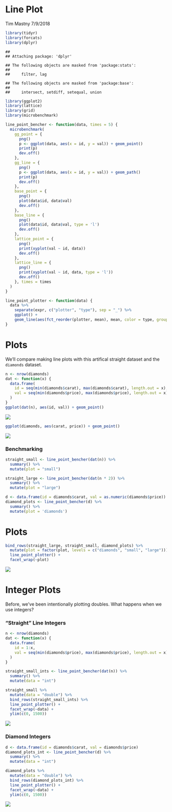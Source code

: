 Line Plot
================
Tim Mastny
7/9/2018

``` r
library(tidyr)
library(forcats)
library(dplyr)
```

    ## 
    ## Attaching package: 'dplyr'

    ## The following objects are masked from 'package:stats':
    ## 
    ##     filter, lag

    ## The following objects are masked from 'package:base':
    ## 
    ##     intersect, setdiff, setequal, union

``` r
library(ggplot2)
library(lattice)
library(grid) 
library(microbenchmark)
```

``` r
line_point_bencher <- function(data, times = 5) {
  microbenchmark(
    gg_point = {
      png()
      p <- ggplot(data, aes(x = id, y = val)) + geom_point()
      print(p)
      dev.off()
    },
    gg_line = {
      png()
      p <- ggplot(data, aes(x = id, y = val)) + geom_path()
      print(p)
      dev.off()
    },
    base_point = {
      png()
      plot(data$id, data$val)
      dev.off()
    },
    base_line = {
      png()
      plot(data$id, data$val, type = 'l')
      dev.off()
    },
    lattice_point = {
      png()
      print(xyplot(val ~ id, data))
      dev.off()
    },
    lattice_line = {
      png()
      print(xyplot(val ~ id, data, type = 'l'))
      dev.off()
    }, times = times
  )
}

line_point_plotter <- function(data) {
  data %>%
    separate(expr, c("plotter", "type"), sep = "_") %>%
    ggplot() +
    geom_line(aes(fct_reorder(plotter, mean), mean, color = type, group = type))
}
```

# Plots

We’ll compare making line plots with this artifical straight dataset and
the `diamonds` dataset.

``` r
n <- nrow(diamonds)
dat <- function(x) { 
  data.frame(
    id = seq(min(diamonds$carat), max(diamonds$carat), length.out = x), 
    val = seq(min(diamonds$price), max(diamonds$price), length.out = x)
  ) 
}
ggplot(dat(n), aes(id, val)) + geom_point()
```

![](line-profile-report_files/figure-gfm/unnamed-chunk-3-1.png)<!-- -->

``` r
ggplot(diamonds, aes(carat, price)) + geom_point()
```

![](line-profile-report_files/figure-gfm/unnamed-chunk-4-1.png)<!-- -->

### Benchmarking

``` r
straight_small <- line_point_bencher(dat(n)) %>%
  summary() %>% 
  mutate(plot = "small") 
```

``` r
straight_large <- line_point_bencher(dat(n * 2)) %>%
  summary() %>%
  mutate(plot = "large")
```

``` r
d <- data.frame(id = diamonds$carat, val = as.numeric(diamonds$price))
diamond_plots <- line_point_bencher(d) %>% 
  summary() %>%
  mutate(plot = 'diamonds')
```

# Plots

``` r
bind_rows(straight_large, straight_small, diamond_plots) %>%
  mutate(plot = factor(plot, levels = c("diamonds", "small", "large"))) %>%
  line_point_plotter() +
  facet_wrap(~plot)
```

![](line-profile-report_files/figure-gfm/unnamed-chunk-8-1.png)<!-- -->

# Integer Plots

Before, we’ve been intentionally plotting doubles. What happens when we
use integers?

### “Straight” Line Integers

``` r
n <- nrow(diamonds)
dat <- function(x) { 
  data.frame(
    id = 1:x, 
    val = seq(min(diamonds$price), max(diamonds$price), length.out = x)
  ) 
}
```

``` r
straight_small_ints <- line_point_bencher(dat(n)) %>%
  summary() %>%
  mutate(data = "int")

straight_small %>%
  mutate(data = "double") %>%
  bind_rows(straight_small_ints) %>%
  line_point_plotter() + 
  facet_wrap(~data) + 
  ylim(c(0, 1500)) 
```

![](line-profile-report_files/figure-gfm/unnamed-chunk-10-1.png)<!-- -->

### Diamond Integers

``` r
d <- data.frame(id = diamonds$carat, val = diamonds$price)
diamond_plots_int <- line_point_bencher(d) %>%
  summary() %>%
  mutate(data = "int")
```

``` r
diamond_plots %>%
  mutate(data = "double") %>%
  bind_rows(diamond_plots_int) %>%
  line_point_plotter() + 
  facet_wrap(~data) + 
  ylim(c(0, 1500))
```

![](line-profile-report_files/figure-gfm/unnamed-chunk-12-1.png)<!-- -->
